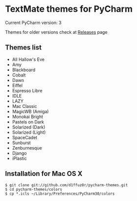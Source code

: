 TextMate themes for PyCharm
===========================

Current PyCharm version: 3

Themes for older versions check at [Releases](https://github.com/d1ffuz0r/pycharm-themes/releases) page

Themes list
-----------

* All Hallow's Eve
* Amy
* Blackboard
* Cobalt
* Dawn
* Eiffel
* Espresso Libre
* IDLE
* LAZY
* Mac Classic
* MagicWB (Amiga)
* Monokai Bright
* Pastels on Dark
* Solarized (Dark)
* Solarized (Light)
* SpaceCadet
* Sunburst
* Zenburnesque
* Django
* iPlastic

Installation for Mac OS X
-------------------------

```
$ git clone git://github.com/d1ffuz0r/pycharm-themes.git
$ cd pycharm-themes/colors
$ cp *.icls ~/Library/Preferences/PyCharm30/colors
```
